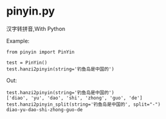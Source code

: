 pinyin.py
=========

汉字转拼音,With Python


Example:

    from pinyin import PinYin
    
    test = PinYin()    
    test.hanzi2pinyin(string='钓鱼岛是中国的')


Out:

    test.hanzi2pinyin(string='钓鱼岛是中国的')
    ['diao', 'yu', 'dao', 'shi', 'zhong', 'guo', 'de']    
    test.hanzi2pinyin_split(string='钓鱼岛是中国的', split="-")
    diao-yu-dao-shi-zhong-guo-de

